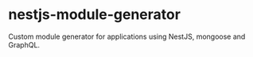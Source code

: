 # nestjs-module-generator

Custom module generator for applications using NestJS, mongoose and GraphQL.